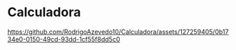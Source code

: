 # Calculadora

https://github.com/RodrigoAzevedo10/Calculadora/assets/127259405/0b1734e0-0150-49cd-93dd-1cf55f8dd5c0

